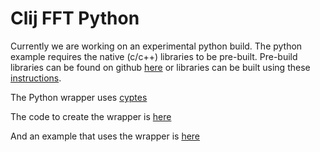 # Clij FFT Python

Currently we are working on an experimental python build.  The python example requires the native (c/c++) libraries to be pre-built.  Pre-build libraries can be found on github [here](https://github.com/clij/clij2-fft/tree/master/lib) or libraries can be built using these [instructions](https://clij.github.io/clij2-fft/docs/buildlibs/build).

The Python wrapper uses [cyptes](https://docs.python.org/3/library/ctypes.html)

The code to create the wrapper is [here](https://github.com/clij/clij2-fft/blob/master/python/clij2fft/libs.py)

And an example that uses the wrapper is [here](https://github.com/clij/clij2-fft/blob/master/python/clij2fft/test_richardson_lucy.py)